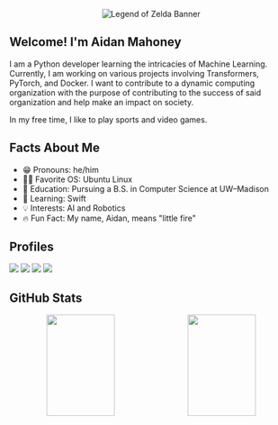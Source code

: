 <p align="center">
  <img src="https://i.imgur.com/cyZLM1Z.png" alt="Legend of Zelda Banner"  />
</p>

## Welcome! I'm Aidan Mahoney ##
I am a Python developer learning the intricacies of Machine Learning. Currently, I am working on various projects involving Transformers, PyTorch, and Docker. I want to contribute to a dynamic computing organization with the purpose of contributing to the success of said organization and help make an impact on society.

In my free time, I like to play sports and video games.

## Facts About Me ##
- 😁 Pronouns: he/him  
- 👨‍💻 Favorite OS: Ubuntu Linux
- 📖 Education: Pursuing a B.S. in Computer Science at UW–Madison
- 🌱 Learning: Swift
- 💡 Interests: AI and Robotics
- 🔥 Fun Fact: My name, Aidan, means "little fire"

## Profiles ##
<a href="https://www.linkedin.com/in/aidan-michael-mahoney/" alt="LinkedIn" target="_blank">
  <img src="https://img.shields.io/badge/LinkedIn-blue?style=for-the-badge&logo=linkedin&logoColor=white" /></a>
</a>
<a href="https://www.aidanmahoney.net/" alt="Portfolio" target="_blank">
  <img src="https://img.shields.io/badge/Portfolio-orange?style=for-the-badge&logo=about.me&logoColor=white" /></a>
</a>
<a href="mailto:aidanmahoneyemail@gmail.com" alt="Email" target="_blank">
  <img src="https://img.shields.io/badge/Gmail-red?style=for-the-badge&logo=gmail&logoColor=white" /></a>
</a>
<a href="https://x.com/altumns" alt="Twitter" target="_blank">
  <img src="https://img.shields.io/badge/Twitter-1DA1F2?style=for-the-badge&logo=twitter&logoColor=white" /></a>
</a>

## GitHub Stats ##
<p align="center">
  <img width="49%" height="180" src="https://github-readme-stats.vercel.app/api?username=aidanmahoney&show_icons=true&theme=dark" />
  <img width="49%" height="180" src="https://github-readme-stats.vercel.app/api/top-langs/?username=aidanmahoney&layout=compact&theme=dark" />
</p>
